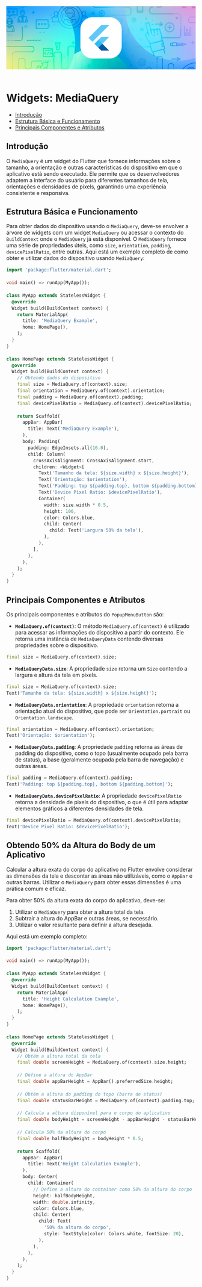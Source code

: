 <div align="center">
  <a href="https://github.com/joseferreira-dev/my-study-notes/tree/main/flutter"><img src="../../banner-flutter.png"></a>
</div>
<br>

# Widgets: MediaQuery

- [Introdução](#introdução)
- [Estrutura Básica e Funcionamento](#estrutura-básica-e-funcionamento)
- [Principais Componentes e Atributos](#principais-componentes-e-atributos)

## Introdução

O `MediaQuery` é um widget do Flutter que fornece informações sobre o tamanho, a orientação e outras características do dispositivo em que o aplicativo está sendo executado. Ele permite que os desenvolvedores adaptem a interface do usuário para diferentes tamanhos de tela, orientações e densidades de pixels, garantindo uma experiência consistente e responsiva.

## Estrutura Básica e Funcionamento

Para obter dados do dispositivo usando o `MediaQuery`, deve-se envolver a árvore de widgets com um widget `MediaQuery` ou acessar o contexto do `BuildContext` onde o `MediaQuery` já está disponível. O `MediaQuery` fornece uma série de propriedades úteis, como `size`, `orientation`, `padding`, `devicePixelRatio`, entre outras. Aqui está um exemplo completo de como obter e utilizar dados do dispositivo usando `MediaQuery`:

```dart
import 'package:flutter/material.dart';

void main() => runApp(MyApp());

class MyApp extends StatelessWidget {
  @override
  Widget build(BuildContext context) {
    return MaterialApp(
      title: 'MediaQuery Example',
      home: HomePage(),
    );
  }
}

class HomePage extends StatelessWidget {
  @override
  Widget build(BuildContext context) {
    // Obtendo dados do dispositivo
    final size = MediaQuery.of(context).size;
    final orientation = MediaQuery.of(context).orientation;
    final padding = MediaQuery.of(context).padding;
    final devicePixelRatio = MediaQuery.of(context).devicePixelRatio;

    return Scaffold(
      appBar: AppBar(
        title: Text('MediaQuery Example'),
      ),
      body: Padding(
        padding: EdgeInsets.all(16.0),
        child: Column(
          crossAxisAlignment: CrossAxisAlignment.start,
          children: <Widget>[
            Text('Tamanho da tela: ${size.width} x ${size.height}'),
            Text('Orientação: $orientation'),
            Text('Padding: top ${padding.top}, bottom ${padding.bottom}'),
            Text('Device Pixel Ratio: $devicePixelRatio'),
            Container(
              width: size.width * 0.5,
              height: 100,
              color: Colors.blue,
              child: Center(
                child: Text('Largura 50% da tela'),
              ),
            ),
          ],
        ),
      ),
    );
  }
}
```

## Principais Componentes e Atributos

Os principais componentes e atributos do `PopupMenuButton` são:

- **`MediaQuery.of(context)`**: O método `MediaQuery.of(context)` é utilizado para acessar as informações do dispositivo a partir do contexto. Ele retorna uma instância de `MediaQueryData` contendo diversas propriedades sobre o dispositivo.

```dart
final size = MediaQuery.of(context).size;
```

- **`MediaQueryData.size`**: A propriedade `size` retorna um `Size` contendo a largura e altura da tela em pixels.

```dart
final size = MediaQuery.of(context).size;
Text('Tamanho da tela: ${size.width} x ${size.height}');
```

- **`MediaQueryData.orientation`**: A propriedade `orientation` retorna a orientação atual do dispositivo, que pode ser `Orientation.portrait` ou `Orientation.landscape`.

```dart
final orientation = MediaQuery.of(context).orientation;
Text('Orientação: $orientation');
```

- **`MediaQueryData.padding`**: A propriedade `padding` retorna as áreas de padding do dispositivo, como o topo (usualmente ocupado pela barra de status), a base (geralmente ocupada pela barra de navegação) e outras áreas.

```dart
final padding = MediaQuery.of(context).padding;
Text('Padding: top ${padding.top}, bottom ${padding.bottom}');
```

- **`MediaQueryData.devicePixelRatio`**: A propriedade `devicePixelRatio` retorna a densidade de pixels do dispositivo, o que é útil para adaptar elementos gráficos a diferentes densidades de tela.

```dart
final devicePixelRatio = MediaQuery.of(context).devicePixelRatio;
Text('Device Pixel Ratio: $devicePixelRatio');
```

## Obtendo 50% da Altura do Body de um Aplicativo

Calcular a altura exata do corpo do aplicativo no Flutter envolve considerar as dimensões da tela e descontar as áreas não utilizáveis, como o `AppBar` e outras barras. Utilizar o `MediaQuery` para obter essas dimensões é uma prática comum e eficaz.

Para obter 50% da altura exata do corpo do aplicativo, deve-se:

1. Utilizar o `MediaQuery` para obter a altura total da tela.
2. Subtrair a altura do AppBar e outras áreas, se necessário.
3. Utilizar o valor resultante para definir a altura desejada.

Aqui está um exemplo completo:

```dart
import 'package:flutter/material.dart';

void main() => runApp(MyApp());

class MyApp extends StatelessWidget {
  @override
  Widget build(BuildContext context) {
    return MaterialApp(
      title: 'Height Calculation Example',
      home: HomePage(),
    );
  }
}

class HomePage extends StatelessWidget {
  @override
  Widget build(BuildContext context) {
    // Obtém a altura total da tela
    final double screenHeight = MediaQuery.of(context).size.height;
    
    // Define a altura do AppBar
    final double appBarHeight = AppBar().preferredSize.height;
    
    // Obtém a altura do padding do topo (barra de status)
    final double statusBarHeight = MediaQuery.of(context).padding.top;

    // Calcula a altura disponível para o corpo do aplicativo
    final double bodyHeight = screenHeight - appBarHeight - statusBarHeight;

    // Calcula 50% da altura do corpo
    final double halfBodyHeight = bodyHeight * 0.5;

    return Scaffold(
      appBar: AppBar(
        title: Text('Height Calculation Example'),
      ),
      body: Center(
        child: Container(
          // Define a altura do container como 50% da altura do corpo
          height: halfBodyHeight,
          width: double.infinity,
          color: Colors.blue,
          child: Center(
            child: Text(
              '50% da altura do corpo',
              style: TextStyle(color: Colors.white, fontSize: 20),
            ),
          ),
        ),
      ),
    );
  }
}
```
